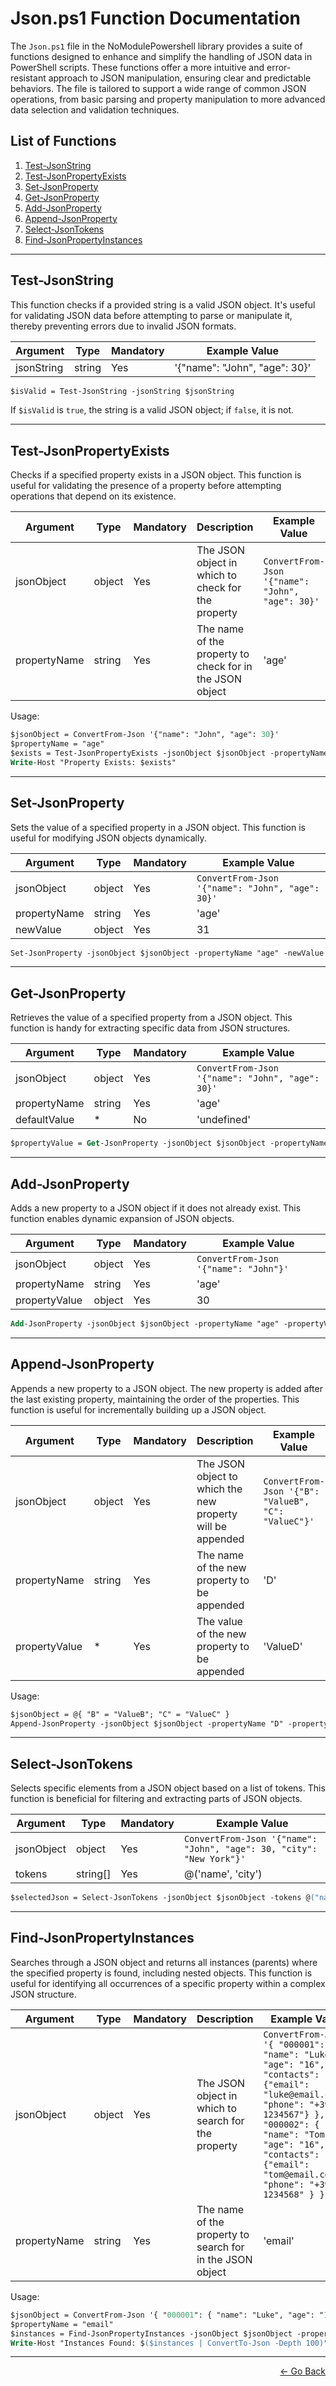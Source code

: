 # Json.ps1 Function Documentation

The `Json.ps1` file in the NoModulePowershell library provides a suite of functions designed to enhance and simplify the handling of JSON data in PowerShell scripts. These functions offer a more intuitive and error-resistant approach to JSON manipulation, ensuring clear and predictable behaviors. The file is tailored to support a wide range of common JSON operations, from basic parsing and property manipulation to more advanced data selection and validation techniques.

## List of Functions

1. [Test-JsonString](#test-jsonstring)
2. [Test-JsonPropertyExists](#test-jsonpropertyexists)
3. [Set-JsonProperty](#set-jsonproperty)
4. [Get-JsonProperty](#get-jsonproperty)
5. [Add-JsonProperty](#add-jsonproperty)
6. [Append-JsonProperty](#append-jsonproperty)
7. [Select-JsonTokens](#select-jsontokens)
8. [Find-JsonPropertyInstances](#find-jsonpropertyinstances)

---

## Test-JsonString

This function checks if a provided string is a valid JSON object. It's useful for validating JSON data before attempting to parse or manipulate it, thereby preventing errors due to invalid JSON formats.

| Argument    | Type   | Mandatory | Example Value             |
|-------------|--------|-----------|---------------------------|
| jsonString  | string | Yes       | '{"name": "John", "age": 30}' |

```ps
$isValid = Test-JsonString -jsonString $jsonString
```

If `$isValid` is `true`, the string is a valid JSON object; if `false`, it is not.

---

## Test-JsonPropertyExists

Checks if a specified property exists in a JSON object. This function is useful for validating the presence of a property before attempting operations that depend on its existence.

| Argument     | Type   | Mandatory | Description                                      | Example Value                                    |
|--------------|--------|-----------|--------------------------------------------------|--------------------------------------------------|
| jsonObject   | object | Yes       | The JSON object in which to check for the property | `ConvertFrom-Json '{"name": "John", "age": 30}'` |
| propertyName | string | Yes       | The name of the property to check for in the JSON object | 'age'                                          |

Usage:

```ps
$jsonObject = ConvertFrom-Json '{"name": "John", "age": 30}'
$propertyName = "age"
$exists = Test-JsonPropertyExists -jsonObject $jsonObject -propertyName $propertyName
Write-Host "Property Exists: $exists"
```

---

## Set-JsonProperty

Sets the value of a specified property in a JSON object. This function is useful for modifying JSON objects dynamically.

| Argument    | Type   | Mandatory | Example Value             |
|-------------|--------|-----------|---------------------------|
| jsonObject  | object | Yes       | `ConvertFrom-Json '{"name": "John", "age": 30}'` |
| propertyName| string | Yes       | 'age'                     |
| newValue    | object | Yes       | 31                        |

```ps
Set-JsonProperty -jsonObject $jsonObject -propertyName "age" -newValue 31
```

---

## Get-JsonProperty

Retrieves the value of a specified property from a JSON object. This function is handy for extracting specific data from JSON structures.

| Argument    | Type   | Mandatory | Example Value             |
|-------------|--------|-----------|---------------------------|
| jsonObject  | object | Yes       | `ConvertFrom-Json '{"name": "John", "age": 30}'` |
| propertyName| string | Yes       | 'age'                     |
| defaultValue| *      | No        | 'undefined'               |

```ps
$propertyValue = Get-JsonProperty -jsonObject $jsonObject -propertyName "age"
```

---

## Add-JsonProperty

Adds a new property to a JSON object if it does not already exist. This function enables dynamic expansion of JSON objects.

| Argument     | Type   | Mandatory | Example Value             |
|--------------|--------|-----------|---------------------------|
| jsonObject   | object | Yes       | `ConvertFrom-Json '{"name": "John"}'` |
| propertyName | string | Yes       | 'age'                     |
| propertyValue| object | Yes       | 30                        |

```ps
Add-JsonProperty -jsonObject $jsonObject -propertyName "age" -propertyValue 30
```

---
## Append-JsonProperty

Appends a new property to a JSON object. The new property is added after the last existing property, maintaining the order of the properties. This function is useful for incrementally building up a JSON object.

| Argument     | Type   | Mandatory | Description                                          | Example Value                                    |
|--------------|--------|-----------|------------------------------------------------------|--------------------------------------------------|
| jsonObject   | object | Yes       | The JSON object to which the new property will be appended | `ConvertFrom-Json '{"B": "ValueB", "C": "ValueC"}'` |
| propertyName | string | Yes       | The name of the new property to be appended           | 'D'                                              |
| propertyValue| *      | Yes       | The value of the new property to be appended         | 'ValueD'                                         |

Usage:

```ps
$jsonObject = @{ "B" = "ValueB"; "C" = "ValueC" }
Append-JsonProperty -jsonObject $jsonObject -propertyName "D" -propertyValue "ValueD"
```

---

## Select-JsonTokens

Selects specific elements from a JSON object based on a list of tokens. This function is beneficial for filtering and extracting parts of JSON objects.

| Argument   | Type     | Mandatory | Example Value         |
|------------|----------|-----------|-----------------------|
| jsonObject | object   | Yes       | `ConvertFrom-Json '{"name": "John", "age": 30, "city": "New York"}'` |
| tokens     | string[] | Yes       | @('name', 'city')     |

```ps
$selectedJson = Select-JsonTokens -jsonObject $jsonObject -tokens @("name", "city")
```

---

## Find-JsonPropertyInstances

Searches through a JSON object and returns all instances (parents) where the specified property is found, including nested objects. This function is useful for identifying all occurrences of a specific property within a complex JSON structure.

| Argument     | Type   | Mandatory | Description                                      | Example Value                                    |
|--------------|--------|-----------|--------------------------------------------------|--------------------------------------------------|
| jsonObject   | object | Yes       | The JSON object in which to search for the property | `ConvertFrom-Json '{ "000001": { "name": "Luke", "age": "16", "contacts": {"email": "luke@email.com", "phone": "+39 1234567"} }, "000002": { "name": "Tom", "age": "16", "contacts": {"email": "tom@email.com", "phone": "+39 1234568" } }'` |
| propertyName | string | Yes       | The name of the property to search for in the JSON object | 'email'                                          |

Usage:

```ps
$jsonObject = ConvertFrom-Json '{ "000001": { "name": "Luke", "age": "16", "contacts": {"email": "luke@email.com", "phone": "+39 1234567"} }, "000002": { "name": "Tom", "age": "16", "contacts": {"email": "tom@email.com", "phone": "+39 1234568" } }'
$propertyName = "email"
$instances = Find-JsonPropertyInstances -jsonObject $jsonObject -propertyName $propertyName
Write-Host "Instances Found: $($instances | ConvertTo-Json -Depth 100)"
```
---

<p align="right">
  <a href="/docs/README.md">← Go Back</a>
</p>